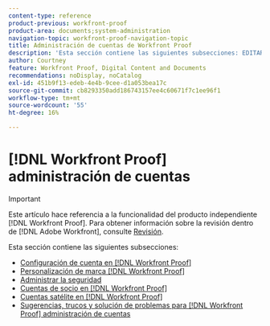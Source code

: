 ```yaml
---
content-type: reference
product-previous: workfront-proof
product-area: documents;system-administration
navigation-topic: workfront-proof-navigation-topic
title: Administración de cuentas de Workfront Proof
description: 'Esta sección contiene las siguientes subsecciones: EDITAR.'
author: Courtney
feature: Workfront Proof, Digital Content and Documents
recommendations: noDisplay, noCatalog
exl-id: 451b9f13-edeb-4e4b-9cee-d1a053bea17c
source-git-commit: cb8293350add186743157ee4c60671f7c1ee96f1
workflow-type: tm+mt
source-wordcount: '55'
ht-degree: 16%

---
```


# [!DNL Workfront Proof] administración de cuentas

>[!IMPORTANT]
>
>Este artículo hace referencia a la funcionalidad del producto independiente [!DNL Workfront Proof]. Para obtener información sobre la revisión dentro de [!DNL Adobe Workfront], consulte [Revisión](../../review-and-approve-work/proofing/proofing.md).

Esta sección contiene las siguientes subsecciones:

* [Configuración de cuenta en [!DNL Workfront Proof]](../../workfront-proof/wp-acct-admin/account-settings/account-settings.md)
* [Personalización de marca [!DNL Workfront Proof]](../../workfront-proof/wp-acct-admin/branding/branding.md)
* [Administrar la seguridad](../../workfront-proof/wp-acct-admin/managing-security/manage-security.md)
* [Cuentas de socio en [!DNL Workfront Proof]](../../workfront-proof/wp-acct-admin/partner-accounts/partner-accounts.md)
* [Cuentas satélite en [!DNL Workfront Proof]](../../workfront-proof/wp-acct-admin/satellite-accounts/satellite-accounts.md)
* [Sugerencias, trucos y solución de problemas para [!DNL Workfront Proof] administración de cuentas](../../workfront-proof/wp-acct-admin/tips-tricks-and-troubleshooting/tips-tricks-and-troubleshooting.md)
